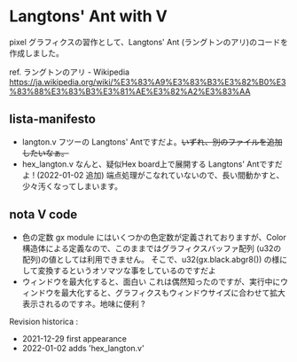 # Langtons' Ant with V

pixel グラフィクスの習作として、Langtons' Ant (ラングトンのアリ)のコードを作成しました。

ref. ラングトンのアリ - Wikipedia
https://ja.wikipedia.org/wiki/%E3%83%A9%E3%83%B3%E3%82%B0%E3%83%88%E3%83%B3%E3%81%AE%E3%82%A2%E3%83%AA

##  lista-manifesto

- langton.v
  フツーの Langtons'  Antですだよ。~~いずれ、別のファイルを追加したいなぁ。~~
- hex_langton.v
  なんと、疑似Hex board上で展開する Langtons' Antですだよ ! (2022-01-02 追加)
  端点処理がこなれていないので、長い間動かすと、少々汚くなってしまいます。

## nota V code

+ 色の定数
  gx module にはいくつかの色定数が定義されておりますが、Color構造体による定義なので、このままではグラフィクスバッファ配列 (u32の配列)の値としては利用できません。
  そこで、u32(gx.black.abgr8()) の様にして変換するというオソマツな事をしているのですだよ
+ ウィンドウを最大化すると、面白い
  これは偶然知ったのですが、実行中にウィンドウを最大化すると、グラフィクスもウィンドウサイズに合わせて拡大表示されるのですネ。地味に便利 ?



Revision historica : 

- 2021-12-29
  first appearance
- 2022-01-02
  adds 'hex_langton.v'

